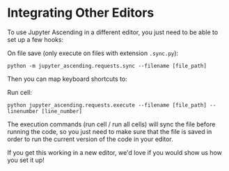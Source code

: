 # Integrating Other Editors

To use Jupyter Ascending in a different editor, you just need to be able to set up a few hooks:

On file save (only execute on files with extension `.sync.py`):

`python -m jupyter_ascending.requests.sync --filename [file_path]`

Then you can map keyboard shortcuts to:


Run cell:

`python jupyter_ascending.requests.execute --filename [file_path] --linenumber [line_number]`

The execution commands (run cell / run all cells) will sync the file before running the code, so you just need to make sure that the file is saved in order to run the current version of the code in your editor.


If you get this working in a new editor, we'd love if you would show us how you set it up!
